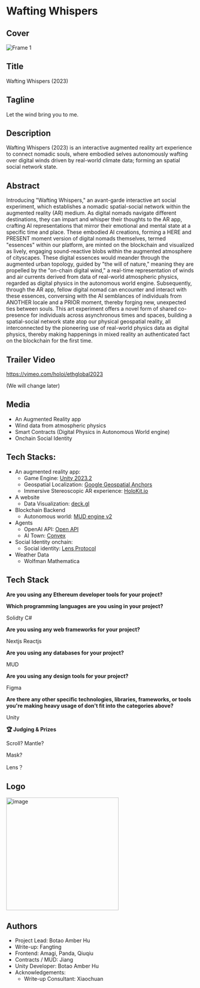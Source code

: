 # Wafting Whispers

## Cover

![Frame 1](https://github.com/holoi/wafting-whispers/assets/2534431/d85a7197-aed1-45e4-ad89-dccfed9470bc)


## Title

Wafting Whispers (2023)

## Tagline

Let the wind bring you to me.

## Description

Wafting Whispers (2023) is an interactive augmented reality art experience to connect nomadic souls, where embodied selves autonomously wafting over digital winds driven by real-world climate data; forming an spatial social network state.

## Abstract

Introducing "Wafting Whispers," an avant-garde interactive art social experiment, which establishes a nomadic spatial-social network within the augmented reality (AR) medium. As digital nomads navigate different destinations, they can impart and whisper their thoughts to the AR app, crafting AI representations that mirror their emotional and mental state at a specific time and place. These embodied AI creations, forming a HERE and PRESENT moment version of digital nomads themselves, termed "essences" within our platform, are minted on the blockchain and visualized as lively, engaging sound-reactive blobs within the augmented atmosphere of cityscapes. These digital essences would meander through the augmented urban topology, guided by "the will of nature," meaning they are propelled by the "on-chain digital wind," a real-time representation of winds and air currents derived from data of real-world atmospheric physics, regarded as digital physics in the autonomous world engine. Subsequently, through the AR app, fellow digital nomad can encounter and interact with these essences, conversing with the AI semblances of individuals from ANOTHER locale and a PRIOR moment, thereby forging new, unexpected ties between souls. This art experiment offers a novel form of shared co-presence for individuals across asynchronous times and spaces, building a spatial-social network state atop our physical geospatial reality, all interconnected by the pioneering use of real-world physics data as digital physics, thereby making happenings in mixed reality an authenticated fact on the blockchain for the first time.

## Trailer Video 

https://vimeo.com/holoi/ethglobal2023

(We will change later) 

## Media

- An Augmented Reality app 
- Wind data from atmospheric physics
- Smart Contracts (Digital Physics in Autonomous World engine)
- Onchain Social Identity 

## Tech Stacks:

* An augmented reality app:
  * Game Engine: [Unity 2023.2](https://unity.com)
  * Geospatial Localization: [Google Geospatial Anchors](https://developers.google.com/ar/develop/geospatial)
  * Immersive Stereoscopic AR experience: [HoloKit.io](https://holokit.io)
* A website
  * Data Visualization: [deck.gl](https://deck.gl)
* Blockchain Backend
  * Autonomous world: [MUD engine v2](https://mud.dev/)
* Agents
  * OpenAI API: [Open API](https://openai.com)
  * AI Town: [Convex](https://www.convex.dev/)
* Social Identity onchain:
  * Social identity: [Lens Protocol](https://www.lens.xyz/)
* Weather Data
  * Wolfman Mathematica

## **Tech Stack**

**Are you using any Ethereum developer tools for your project?**

**Which programming languages are you using in your project?**

Solidty
C#

**Are you using any web frameworks for your project?**

Nextjs
Reactjs

**Are you using any databases for your project?**

MUD

**Are you using any design tools for your project?**

Figma

**Are there any other specific technologies, libraries, frameworks, or tools you're making heavy usage of don't fit into the categories above?**

Unity

****🏆 Judging & Prizes****

Scroll? Mantle?

Mask?

Lens？

## Logo

<img width="300" alt="image" src="https://github.com/holoi/wafting-whispers/assets/2534431/76e85a21-6b51-4050-abd9-4a9ff46e308f">


## Authors

* Project Lead: Botao Amber Hu
* Write-up: Fangting
* Frontend: Amagi, Panda, Qiuqiu
* Contracts / MUD: Jiang
* Unity Developer: Botao Amber Hu
* Acknowledgements:
  * Write-up Consultant: Xiaochuan
